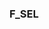 ### F_SEL




























































































